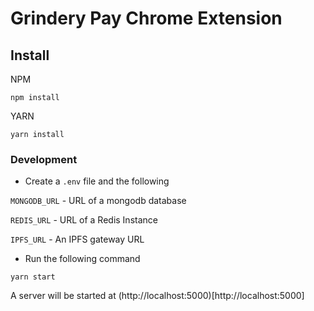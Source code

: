 # Grindery Pay Chrome Extension


## Install

NPM

```
npm install
```

YARN

```
yarn install
```

### Development

- Create a `.env` file and the following 

`MONGODB_URL` - URL of a mongodb database

`REDIS_URL` - URL of a Redis Instance

`IPFS_URL` - An IPFS gateway URL


- Run the following command
```
yarn start
```

A server will be started at (http://localhost:5000)[http://localhost:5000]
